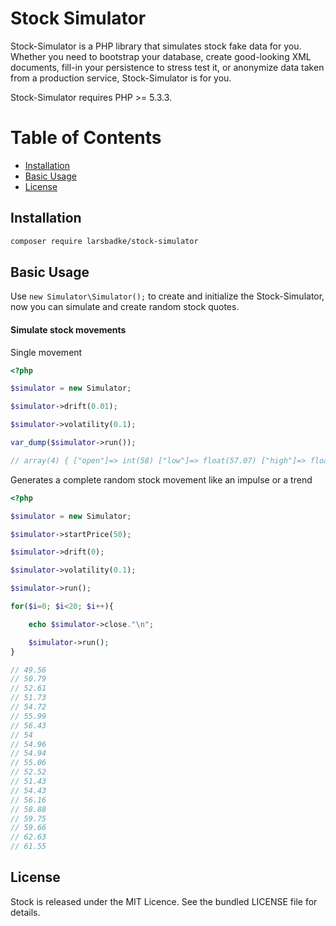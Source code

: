 # Stock Simulator

Stock-Simulator is a PHP library that simulates stock fake data for you. Whether you need to bootstrap your database, create good-looking XML documents, fill-in your persistence to stress test it, or anonymize data taken from a production service, Stock-Simulator is for you.

Stock-Simulator requires PHP >= 5.3.3.

# Table of Contents

- [Installation](#installation)
- [Basic Usage](#basic-usage)
- [License](#license)


## Installation

```sh
composer require larsbadke/stock-simulator
```

## Basic Usage

Use `new Simulator\Simulator();` to create and initialize the Stock-Simulator, now you can simulate and create random stock quotes.

#### Simulate stock movements
Single movement
```php
<?php

$simulator = new Simulator;

$simulator->drift(0.01);

$simulator->volatility(0.1);

var_dump($simulator->run());

// array(4) { ["open"]=> int(58) ["low"]=> float(57.07) ["high"]=> float(61.33) ["close"]=> float(61.33) }

```

Generates a complete random stock movement like an impulse or a trend

```php
<?php

$simulator = new Simulator;

$simulator->startPrice(50);

$simulator->drift(0);

$simulator->volatility(0.1);

$simulator->run();

for($i=0; $i<20; $i++){

    echo $simulator->close."\n";

    $simulator->run();
}

// 49.56
// 50.79
// 52.61
// 51.73
// 54.72
// 55.99
// 56.43
// 54
// 54.96
// 54.94
// 55.06
// 52.52
// 51.43
// 54.43
// 56.16
// 58.88
// 59.75
// 59.66
// 62.63
// 61.55


```

## License

Stock is released under the MIT Licence. See the bundled LICENSE file for details.
